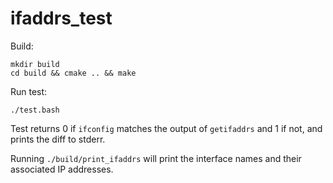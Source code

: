 ifaddrs_test
============

Build:
```
mkdir build
cd build && cmake .. && make
```

Run test:
```
./test.bash
```

Test returns 0 if `ifconfig` matches the output of `getifaddrs` and 1 if not, and prints the diff to stderr.

Running `./build/print_ifaddrs` will print the interface names and their associated IP addresses.
